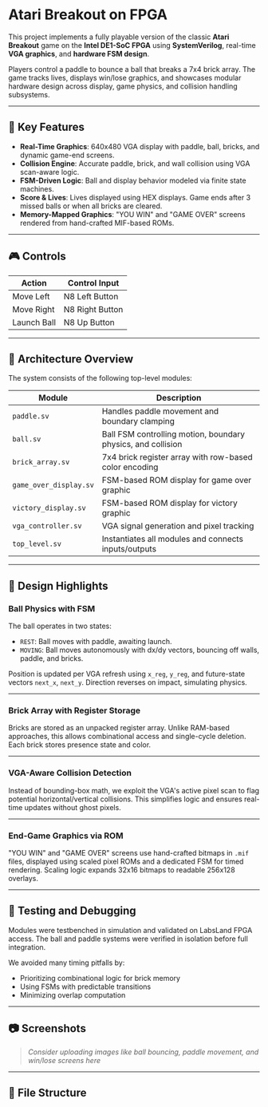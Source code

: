 # Atari Breakout on FPGA

This project implements a fully playable version of the classic **Atari Breakout** game on the **Intel DE1-SoC FPGA** using **SystemVerilog**, real-time **VGA graphics**, and **hardware FSM design**.

Players control a paddle to bounce a ball that breaks a 7x4 brick array. The game tracks lives, displays win/lose graphics, and showcases modular hardware design across display, game physics, and collision handling subsystems.

---

## 🧠 Key Features

- **Real-Time Graphics**: 640x480 VGA display with paddle, ball, bricks, and dynamic game-end screens.
- **Collision Engine**: Accurate paddle, brick, and wall collision using VGA scan-aware logic.
- **FSM-Driven Logic**: Ball and display behavior modeled via finite state machines.
- **Score & Lives**: Lives displayed using HEX displays. Game ends after 3 missed balls or when all bricks are cleared.
- **Memory-Mapped Graphics**: "YOU WIN" and "GAME OVER" screens rendered from hand-crafted MIF-based ROMs.

---

## 🎮 Controls

| Action        | Control Input  |
|---------------|----------------|
| Move Left     | N8 Left Button |
| Move Right    | N8 Right Button|
| Launch Ball   | N8 Up Button   |

---

## 🧩 Architecture Overview

The system consists of the following top-level modules:

| Module                 | Description                                                 |
|------------------------|-------------------------------------------------------------|
| `paddle.sv`            | Handles paddle movement and boundary clamping               |
| `ball.sv`              | Ball FSM controlling motion, boundary physics, and collision|
| `brick_array.sv`       | 7x4 brick register array with row-based color encoding      |
| `game_over_display.sv` | FSM-based ROM display for game over graphic                 |
| `victory_display.sv`   | FSM-based ROM display for victory graphic                   |
| `vga_controller.sv`    | VGA signal generation and pixel tracking                    |
| `top_level.sv`         | Instantiates all modules and connects inputs/outputs        |

---

## 📐 Design Highlights

### Ball Physics with FSM

The ball operates in two states:
- `REST`: Ball moves with paddle, awaiting launch.
- `MOVING`: Ball moves autonomously with dx/dy vectors, bouncing off walls, paddle, and bricks.

Position is updated per VGA refresh using `x_reg`, `y_reg`, and future-state vectors `next_x`, `next_y`. Direction reverses on impact, simulating physics.

---

### Brick Array with Register Storage

Bricks are stored as an unpacked register array. Unlike RAM-based approaches, this allows combinational access and single-cycle deletion. Each brick stores presence state and color.

---

### VGA-Aware Collision Detection

Instead of bounding-box math, we exploit the VGA's active pixel scan to flag potential horizontal/vertical collisions. This simplifies logic and ensures real-time updates without ghost pixels.

---

### End-Game Graphics via ROM

"YOU WIN" and "GAME OVER" screens use hand-crafted bitmaps in `.mif` files, displayed using scaled pixel ROMs and a dedicated FSM for timed rendering. Scaling logic expands 32x16 bitmaps to readable 256x128 overlays.

---

## 🧪 Testing and Debugging

Modules were testbenched in simulation and validated on LabsLand FPGA access. The ball and paddle systems were verified in isolation before full integration.

We avoided many timing pitfalls by:
- Prioritizing combinational logic for brick memory
- Using FSMs with predictable transitions
- Minimizing overlap computation

---

## 📷 Screenshots

> _Consider uploading images like ball bouncing, paddle movement, and win/lose screens here_

---

## 📁 File Structure

